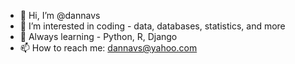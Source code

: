 - 👋 Hi, I’m @dannavs
- 👀 I’m interested in coding - data, databases, statistics, and more
- 🌱 Always learning - Python, R, Django
- 📫 How to reach me: dannavs@yahoo.com

<!---
dannavs/dannavs is a ✨ special ✨ repository because its `README.md` (this file) appears on your GitHub profile.
You can click the Preview link to take a look at your changes.
--->
